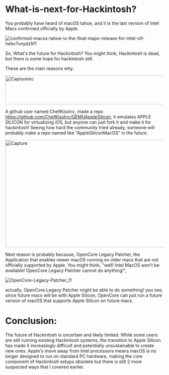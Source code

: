 # What-is-next-for-Hackintosh?

You probably have heard of macOS tahoe, and it is the last version of Intel Macs confirmed officially by Apple.

![confirmed-macos-tahoe-is-the-final-major-release-for-intel-v0-hebv7vnydz5f1](https://github.com/user-attachments/assets/b3f7b887-cb4d-456f-8f4f-6513d1241c8e)

So, What's the future for Hackintosh? You might think, Hackintosh is dead, but there is some hope for hackintosh still.

These are the main reasons why.



<img width="639" height="92" alt="Captureinc" src="https://github.com/user-attachments/assets/413d318c-0fc7-4808-a4e4-ecc569c1035d" />


A github user named ChefKissInc, made a repo https://github.com/ChefKissInc/QEMUAppleSilicon, it emulates APPLE SILICON for
virtualizing iOS, but anyone can just fork it and make it for hackintosh! Seeing how hard the community tried already, someone will
probably make a repo named like "AppleSiliconMacOS" in the future.



<img width="824" height="342" alt="Capture" src="https://github.com/user-attachments/assets/2f2e0df4-67eb-4114-9cde-0b68145c7ddb" />


Next reason is probably because, OpenCore Legacy Patcher, the Application that enables newer macOS running on older macs that 
are not officially supported by Apple. You might think, "well! Intel MacOS won't be available! OpenCore Legacy Patcher cannot do anything!",

![OpenCore-Legacy-Patcher_11](https://github.com/user-attachments/assets/4c4a70c3-d770-48b0-915f-115414cd1f44)





actually, OpenCore Legacy Patcher might be able to do something! you see, since future macs will be with Apple Silicon, 
OpenCore can just run a future version of macOS that supports Apple Silicon on future macs.


# Conclusion:

The future of Hackintosh is uncertain and likely limited. While some users are still running existing Hackintosh systems, the transition to Apple Silicon has made it increasingly difficult and potentially unsustainable to create new ones. Apple's move away from Intel processors means macOS is no longer designed to run on standard PC hardware, making the core component of Hackintosh setups obsolete but there is still 2 more suspected ways that I covered earlier.
